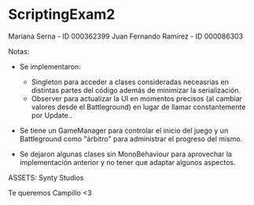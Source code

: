 # ScriptingExam2

Mariana Serna - ID 000362399
Juan Fernando Ramírez - ID 000086303

Notas:

- Se implementaron: 
	- Singleton para acceder a clases consideradas neceasrias en distintas partes del código además de minimizar la serialización. 
	- Observer para actualizar la UI en momentos precisos (al cambiar valores desde el Battleground) en lugar de llamar constantemente por Update..

- Se tiene un GameManager para controlar el inicio del juego y un Battleground como "árbitro" para administrar el progreso del mismo.
- Se dejaron algunas clases sin MonoBehaviour para aprovechar la implementación anterior y no tener que adaptar algunos aspectos.

ASSETS: Synty Studios

Te queremos Campillo <3
 
